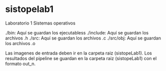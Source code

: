 # sistopelab1
Laboratorio 1 Sistemas operativos

./bin: Aquí se guardan los ejecutabless
./include: Aquí se guardan los archivos .h
./src: Aquí se guardan los archivos .c
./src/obj: Aquí se guardan los archivos .o

Las imagenes de entrada deben ir en la carpeta raiz (sistopeLab1). Los resultados del pipeline se guardan en la carpeta raiz (sistopeLab1) con el formato out_n.